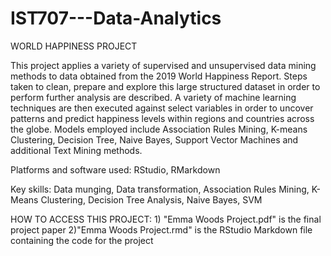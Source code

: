 # IST707---Data-Analytics
WORLD HAPPINESS PROJECT

This project applies a variety of supervised and unsupervised data mining methods to data obtained from the 2019 World Happiness Report. Steps taken to clean, prepare and explore this large structured dataset in order to perform further analysis are described. A variety of machine learning techniques are then executed against select variables in order to uncover patterns and predict happiness levels within regions and countries across the globe. Models employed include Association Rules Mining, K-means Clustering, Decision Tree, Naive Bayes, Support Vector Machines and additional Text Mining methods.

Platforms and software used: RStudio, RMarkdown

Key skills: Data munging, Data transformation, Association Rules Mining, K-Means Clustering, Decision Tree Analysis, Naive Bayes, SVM

HOW TO ACCESS THIS PROJECT: 1) "Emma Woods Project.pdf" is the final project paper 2)"Emma Woods Project.rmd" is the RStudio Markdown file containing the code for the project
